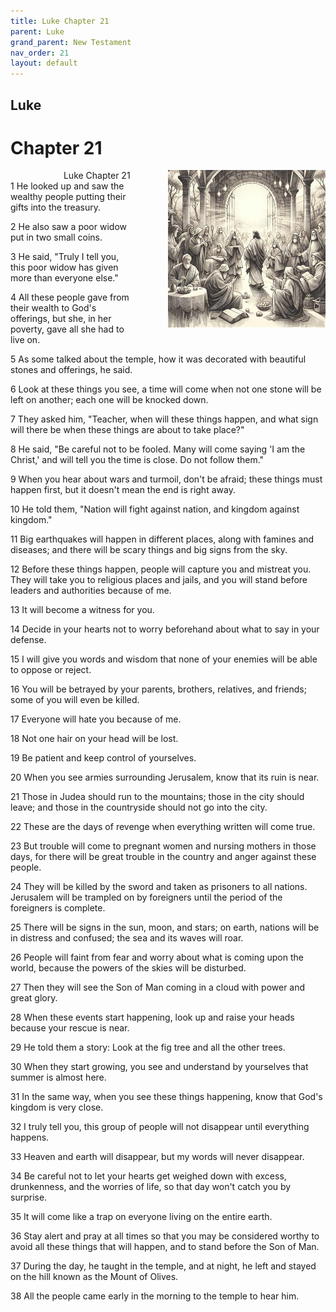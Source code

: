 ```yaml
---
title: Luke Chapter 21
parent: Luke
grand_parent: New Testament
nav_order: 21
layout: default
---
```


## Luke

# Chapter 21

<div style="clear: both; text-align: right;">
    <div style="max-width: 50%; height: auto; float: right; margin: 0 0 10px 10px; padding-left: 10%;">
        <img src="/assets/Image/Luke/500/21.jpg" alt="Luke Chapter 21" class="chapter-image">
    </div>
    <figcaption style="font-size: 14px; text-align: right;">Luke Chapter 21</figcaption>
</div>
1 He looked up and saw the wealthy people putting their gifts into the treasury.

2 He also saw a poor widow put in two small coins.

3 He said, "Truly I tell you, this poor widow has given more than everyone else."

4 All these people gave from their wealth to God's offerings, but she, in her poverty, gave all she had to live on.

5 As some talked about the temple, how it was decorated with beautiful stones and offerings, he said.

6 Look at these things you see, a time will come when not one stone will be left on another; each one will be knocked down.

7 They asked him, "Teacher, when will these things happen, and what sign will there be when these things are about to take place?"

8 He said, "Be careful not to be fooled. Many will come saying 'I am the Christ,' and will tell you the time is close. Do not follow them."

9 When you hear about wars and turmoil, don't be afraid; these things must happen first, but it doesn't mean the end is right away.

10 He told them, "Nation will fight against nation, and kingdom against kingdom."

11 Big earthquakes will happen in different places, along with famines and diseases; and there will be scary things and big signs from the sky.

12 Before these things happen, people will capture you and mistreat you. They will take you to religious places and jails, and you will stand before leaders and authorities because of me.

13 It will become a witness for you.

14 Decide in your hearts not to worry beforehand about what to say in your defense.

15 I will give you words and wisdom that none of your enemies will be able to oppose or reject.

16 You will be betrayed by your parents, brothers, relatives, and friends; some of you will even be killed.

17 Everyone will hate you because of me.

18 Not one hair on your head will be lost.

19 Be patient and keep control of yourselves.

20 When you see armies surrounding Jerusalem, know that its ruin is near.

21 Those in Judea should run to the mountains; those in the city should leave; and those in the countryside should not go into the city.

22 These are the days of revenge when everything written will come true.

23 But trouble will come to pregnant women and nursing mothers in those days, for there will be great trouble in the country and anger against these people.

24 They will be killed by the sword and taken as prisoners to all nations. Jerusalem will be trampled on by foreigners until the period of the foreigners is complete.

25 There will be signs in the sun, moon, and stars; on earth, nations will be in distress and confused; the sea and its waves will roar.

26 People will faint from fear and worry about what is coming upon the world, because the powers of the skies will be disturbed.

27 Then they will see the Son of Man coming in a cloud with power and great glory.

28 When these events start happening, look up and raise your heads because your rescue is near.

29 He told them a story: Look at the fig tree and all the other trees.

30 When they start growing, you see and understand by yourselves that summer is almost here.

31 In the same way, when you see these things happening, know that God's kingdom is very close.

32 I truly tell you, this group of people will not disappear until everything happens.

33 Heaven and earth will disappear, but my words will never disappear.

34 Be careful not to let your hearts get weighed down with excess, drunkenness, and the worries of life, so that day won't catch you by surprise.

35 It will come like a trap on everyone living on the entire earth.

36 Stay alert and pray at all times so that you may be considered worthy to avoid all these things that will happen, and to stand before the Son of Man.

37 During the day, he taught in the temple, and at night, he left and stayed on the hill known as the Mount of Olives.

38 All the people came early in the morning to the temple to hear him.


